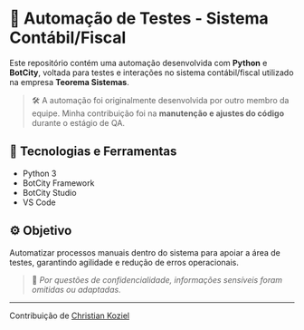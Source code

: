 # 🤖 Automação de Testes - Sistema Contábil/Fiscal

Este repositório contém uma automação desenvolvida com **Python** e **BotCity**, voltada para testes e interações no sistema contábil/fiscal utilizado na empresa **Teorema Sistemas**.

> 🛠️ A automação foi originalmente desenvolvida por outro membro da equipe. Minha contribuição foi na **manutenção e ajustes do código** durante o estágio de QA.

## 🧰 Tecnologias e Ferramentas

- Python 3  
- BotCity Framework  
- BotCity Studio  
- VS Code

## ⚙️ Objetivo

Automatizar processos manuais dentro do sistema para apoiar a área de testes, garantindo agilidade e redução de erros operacionais.

> 🔐 *Por questões de confidencialidade, informações sensíveis foram omitidas ou adaptadas.*

---

Contribuição de [Christian Koziel](https://github.com/ChristianKoziel)
